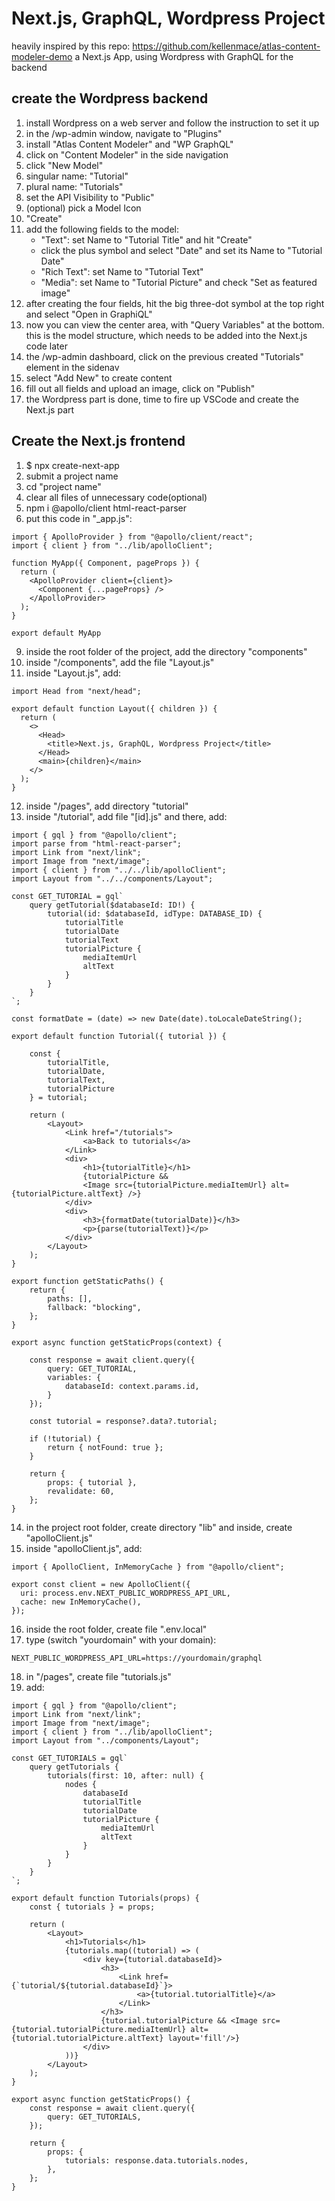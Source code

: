 # Next.js, GraphQL, Wordpress Project
heavily inspired by this repo: https://github.com/kellenmace/atlas-content-modeler-demo
a Next.js App, using Wordpress with GraphQL for the backend

## create the Wordpress backend
1. install Wordpress on a web server and follow the instruction to set it up
2. in the /wp-admin window, navigate to "Plugins"
3. install "Atlas Content Modeler" and "WP GraphQL"
4. click on "Content Modeler" in the side navigation
5. click "New Model"
6. singular name: "Tutorial"
7. plural name: "Tutorials"
8. set the API Visibility to "Public"
9. (optional) pick a Model Icon
10. "Create"
11. add the following fields to the model:
    - "Text": set Name to "Tutorial Title" and hit "Create"
    - click the plus symbol and select "Date" and set its Name to "Tutorial Date"
    - "Rich Text": set Name to "Tutorial Text"
    - "Media": set Name to "Tutorial Picture" and check "Set as featured image"
12. after creating the four fields, hit the big three-dot symbol at the top right and select "Open in GraphiQL"
13. now you can view the center area, with "Query Variables" at the bottom. this is the model structure, which needs to be added into the Next.js code later
14. the /wp-admin dashboard, click on the previous created "Tutorials" element in the sidenav
15. select "Add New" to create content
16. fill out all fields and upload an image, click on "Publish"
17. the Wordpress part is done, time to fire up VSCode and create the Next.js part

## Create the Next.js frontend
1. $ npx create-next-app
2. submit a project name
3. cd "project name"
6. clear all files of unnecessary code(optional)
7. npm i @apollo/client html-react-parser
8. put this code in "_app.js":
```
import { ApolloProvider } from "@apollo/client/react";
import { client } from "../lib/apolloClient";

function MyApp({ Component, pageProps }) {
  return (
    <ApolloProvider client={client}>
      <Component {...pageProps} />
    </ApolloProvider>
  );
}

export default MyApp
```
9. inside the root folder of the project, add the directory "components"
10. inside "/components", add the file "Layout.js"
11. inside "Layout.js", add:
```
import Head from "next/head";

export default function Layout({ children }) {
  return (
    <>
      <Head>
        <title>Next.js, GraphQL, Wordpress Project</title>
      </Head>
      <main>{children}</main>
    </>
  );
}
```
12. inside "/pages", add directory "tutorial"
13. inside "/tutorial", add file "[id].js" and there, add:
```
import { gql } from "@apollo/client";
import parse from "html-react-parser";
import Link from "next/link";
import Image from "next/image";
import { client } from "../../lib/apolloClient";
import Layout from "../../components/Layout";

const GET_TUTORIAL = gql`
    query getTutorial($databaseId: ID!) {
        tutorial(id: $databaseId, idType: DATABASE_ID) {
            tutorialTitle
            tutorialDate
            tutorialText
            tutorialPicture {
                mediaItemUrl
                altText
            }
        }
    }
`;

const formatDate = (date) => new Date(date).toLocaleDateString();

export default function Tutorial({ tutorial }) {

    const {
        tutorialTitle,
        tutorialDate,
        tutorialText,
        tutorialPicture
    } = tutorial;

    return (
        <Layout>
            <Link href="/tutorials">
                <a>Back to tutorials</a>
            </Link>
            <div>
                <h1>{tutorialTitle}</h1>
                {tutorialPicture && 
                <Image src={tutorialPicture.mediaItemUrl} alt={tutorialPicture.altText} />}
            </div>
            <div>
                <h3>{formatDate(tutorialDate)}</h3>
                <p>{parse(tutorialText)}</p>
            </div>
        </Layout>
    );
}

export function getStaticPaths() {
    return {
        paths: [],
        fallback: "blocking",
    };
}

export async function getStaticProps(context) {
    
    const response = await client.query({
        query: GET_TUTORIAL,
        variables: {
            databaseId: context.params.id,
        }
    });

    const tutorial = response?.data?.tutorial;

    if (!tutorial) {
        return { notFound: true };
    }

    return {
        props: { tutorial },
        revalidate: 60,
    };
}
```
14. in the project root folder, create directory "lib" and inside, create "apolloClient.js"
15. inside "apolloClient.js", add:
```
import { ApolloClient, InMemoryCache } from "@apollo/client";

export const client = new ApolloClient({
  uri: process.env.NEXT_PUBLIC_WORDPRESS_API_URL,
  cache: new InMemoryCache(),
});
```
16. inside the root folder, create file ".env.local"
17. type (switch "yourdomain" with your domain):
```
NEXT_PUBLIC_WORDPRESS_API_URL=https://yourdomain/graphql
```
18. in "/pages", create file "tutorials.js"
19. add:
```
import { gql } from "@apollo/client";
import Link from "next/link";
import Image from "next/image";
import { client } from "../lib/apolloClient";
import Layout from "../components/Layout";

const GET_TUTORIALS = gql`
    query getTutorials {
        tutorials(first: 10, after: null) {
            nodes {
                databaseId
                tutorialTitle
                tutorialDate
                tutorialPicture {
                    mediaItemUrl
                    altText
                }
            }
        }
    }
`;

export default function Tutorials(props) {
    const { tutorials } = props;

    return (
        <Layout>
            <h1>Tutorials</h1>
            {tutorials.map((tutorial) => (
                <div key={tutorial.databaseId}>
                    <h3>
                        <Link href={`tutorial/${tutorial.databaseId}`}>
                            <a>{tutorial.tutorialTitle}</a>
                        </Link>
                    </h3>
                    {tutorial.tutorialPicture && <Image src={tutorial.tutorialPicture.mediaItemUrl} alt={tutorial.tutorialPicture.altText} layout='fill'/>}
                </div>
            ))}
        </Layout>
    );
}

export async function getStaticProps() {
    const response = await client.query({
        query: GET_TUTORIALS,
    });
  
    return {
        props: {
            tutorials: response.data.tutorials.nodes,
        },
    };
}
```